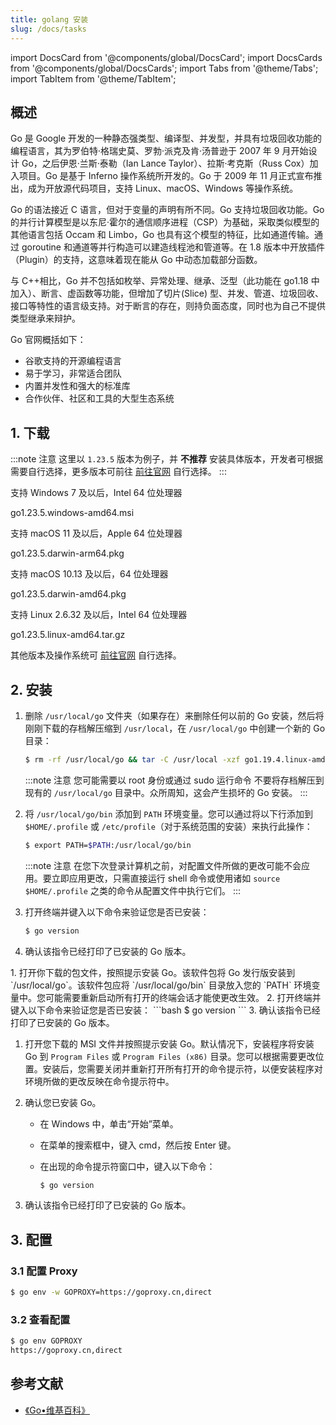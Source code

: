 ```yaml
---
title: golang 安装
slug: /docs/tasks
---
```


import DocsCard from '@components/global/DocsCard';
import DocsCards from '@components/global/DocsCards';
import Tabs from '@theme/Tabs';
import TabItem from '@theme/TabItem';

## 概述

Go 是 Google 开发的一种静态强类型、编译型、并发型，并具有垃圾回收功能的编程语言，其为罗伯特·格瑞史莫、罗勃·派克及肯·汤普逊于 2007 年 9 月开始设计 Go，之后伊恩·兰斯·泰勒（Ian Lance Taylor）、拉斯·考克斯（Russ Cox）加入项目。Go 是基于 Inferno 操作系统所开发的。Go 于 2009 年 11 月正式宣布推出，成为开放源代码项目，支持 Linux、macOS、Windows 等操作系统。

Go 的语法接近 C 语言，但对于变量的声明有所不同。Go 支持垃圾回收功能。Go 的并行计算模型是以东尼·霍尔的通信顺序进程（CSP）为基础，采取类似模型的其他语言包括 Occam 和 Limbo，Go 也具有这个模型的特征，比如通道传输。通过 goroutine 和通道等并行构造可以建造线程池和管道等。在 1.8 版本中开放插件（Plugin）的支持，这意味着现在能从 Go 中动态加载部分函数。

与 C++相比，Go 并不包括如枚举、异常处理、继承、泛型（此功能在 go1.18 中加入）、断言、虚函数等功能，但增加了切片(Slice) 型、并发、管道、垃圾回收、接口等特性的语言级支持。对于断言的存在，则持负面态度，同时也为自己不提供类型继承来辩护。

Go 官网概括如下：

- 谷歌支持的开源编程语言
- 易于学习，非常适合团队
- 内置并发性和强大的标准库
- 合作伙伴、社区和工具的大型生态系统

## 1. 下载

:::note 注意
这里以 `1.23.5` 版本为例子，并 **不推荐** 安装具体版本，开发者可根据需要自行选择，更多版本可前往 [前往官网](https://go.dev/dl/) 自行选择。
:::

<DocsCards>

<DocsCard
header="Microsoft Windows"
href="https://go.dev/dl/go1.23.5.windows-amd64.msi" >
<p>支持 Windows 7 及以后，Intel 64 位处理器</p>
<a>go1.23.5.windows-amd64.msi</a>
</DocsCard>

<DocsCard
header="Apple macOS（ARM64）"
href="https://go.dev/dl/go1.23.5.darwin-arm64.pkg" >
<p>支持 macOS 11 及以后，Apple 64 位处理器</p>
<a>go1.23.5.darwin-arm64.pkg</a>
</DocsCard>

<DocsCard
header="Apple macOS（x86-64）"
href="https://go.dev/dl/go1.23.5.darwin-amd64.pkg" >
<p>支持 macOS 10.13 及以后，64 位处理器</p>
<a>go1.23.5.darwin-amd64.pkg</a>
</DocsCard>

<DocsCard
header="Linux"
href="https://go.dev/dl/go1.23.5.linux-amd64.tar.gz" >
<p>支持 Linux 2.6.32 及以后，Intel 64 位处理器</p>
<a>go1.23.5.linux-amd64.tar.gz</a>
</DocsCard>

</DocsCards>

其他版本及操作系统可 [前往官网](https://go.dev/dl/) 自行选择。

## 2. 安装

<Tabs>
<TabItem value="linux" label="Linux" default>

1. 删除 `/usr/local/go` 文件夹（如果存在）来删除任何以前的 Go 安装，然后将刚刚下载的存档解压缩到 `/usr/local`，在 `/usr/local/go` 中创建一个新的 Go 目录：

    ```bash
    $ rm -rf /usr/local/go && tar -C /usr/local -xzf go1.19.4.linux-amd64.tar.gz
    ```

    :::note 注意
    您可能需要以 root 身份或通过 sudo 运行命令
    不要将存档解压到现有的 `/usr/local/go` 目录中。众所周知，这会产生损坏的 Go 安装。
    :::

2. 将 `/usr/local/go/bin` 添加到 `PATH` 环境变量。您可以通过将以下行添加到 `$HOME/.profile` 或 `/etc/profile`（对于系统范围的安装）来执行此操作：

    ```bash
    $ export PATH=$PATH:/usr/local/go/bin
    ```

    :::note 注意
    在您下次登录计算机之前，对配置文件所做的更改可能不会应用。要立即应用更改，只需直接运行 shell 命令或使用诸如 `source $HOME/.profile` 之类的命令从配置文件中执行它们。
    :::

3. 打开终端并键入以下命令来验证您是否已安装：

    ```bash
    $ go version
    ```

4. 确认该指令已经打印了已安装的 Go 版本。

</TabItem>
    <TabItem value="mac" label="Mac" default>
    1. 打开你下载的包文件，按照提示安装 Go。该软件包将 Go 发行版安装到 `/usr/local/go`。该软件包应将 `/usr/local/go/bin` 目录放入您的 `PATH` 环境变量中。您可能需要重新启动所有打开的终端会话才能使更改生效。
    2. 打开终端并键入以下命令来验证您是否已安装：
        ```bash
        $ go version
        ```
    3. 确认该指令已经打印了已安装的 Go 版本。
    </TabItem>

<TabItem value="windows" label="Windows" default>

1. 打开您下载的 MSI 文件并按照提示安装 Go。默认情况下，安装程序将安装 Go 到 `Program Files` 或 `Program Files (x86)` 目录。您可以根据需要更改位置。安装后，您需要关闭并重新打开所有打开的命令提示符，以便安装程序对环境所做的更改反映在命令提示符中。

2. 确认您已安装 Go。

    - 在 Windows 中，单击“开始”菜单。
    - 在菜单的搜索框中，键入 cmd，然后按 Enter 键。
    - 在出现的命令提示符窗口中，键入以下命令：

      ```bash
      $ go version
      ```

3. 确认该指令已经打印了已安装的 Go 版本。

</TabItem>
</Tabs>

## 3. 配置

### 3.1 配置 Proxy

```bash
$ go env -w GOPROXY=https://goproxy.cn,direct
```

### 3.2 查看配置

```bash
$ go env GOPROXY
https://goproxy.cn,direct
```

## 参考文献

- <a href="https://zh.wikipedia.org/zh-cn/Go" tagret="_blank">《Go•维基百科》</a>

